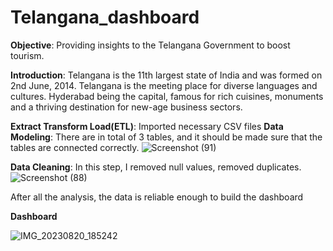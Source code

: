 # **Telangana_dashboard**

**Objective**: Providing insights to the Telangana Government to boost tourism.

**Introduction**: 
 Telangana is the 11th largest state of India and was formed on 2nd June, 2014. Telangana is the meeting place for diverse languages and cultures. Hyderabad being the capital, famous for rich cuisines,  monuments and a thriving destination for new-age business sectors. 


**Extract Transform Load(ETL)**: Imported necessary CSV files
**Data Modeling**: There are in total of 3 tables, and it should be made sure that the tables are connected correctly.
![Screenshot (91)](https://github.com/Anish127/Telangana_dashboard/assets/77845356/78e8f249-24c8-493d-929a-2c0b42e9510b)




**Data Cleaning**: In this step, I removed null values, removed duplicates.
![Screenshot (88)](https://github.com/Anish127/Telangana_dashboard/assets/77845356/f5476ff7-ff10-4a4d-9a71-b04ff618fce4)

After all the analysis, the data is reliable enough to build the dashboard

**Dashboard**

![IMG_20230820_185242](https://github.com/Anish127/Telangana_dashboard/assets/77845356/ed82f227-c663-482d-adcb-85a209441ecc)




